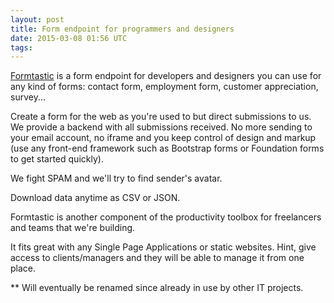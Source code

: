 ```yaml
---
layout: post
title: Form endpoint for programmers and designers
date: 2015-03-08 01:56 UTC
tags:
---
```


[Formtastic](https://formz.herokuapp.com) is a form endpoint for developers and designers you can use for any kind of forms: contact form, employment form, customer appreciation, survey...

Create a form for the web as you're used to but direct submissions to us. We provide a backend with all submissions received. No more sending to your email account, no iframe and you keep control of design and markup (use any front-end framework such as Bootstrap forms or Foundation forms to get started quickly).

We fight SPAM and we'll try to find sender's avatar.

Download data anytime as CSV or JSON.

Formtastic is another component of the productivity toolbox for freelancers and teams that we're building.

It fits great with any Single Page Applications or static websites. Hint, give access to clients/managers and they will be able to manage it from one place.

** Will eventually be renamed since already in use by other IT projects.

